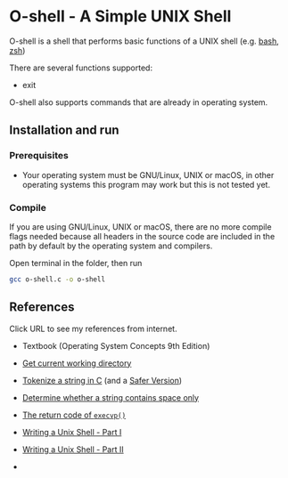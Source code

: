 # O-shell - A Simple UNIX Shell

O-shell is a shell that performs basic functions of a UNIX shell (e.g. [bash](https://www.gnu.org/software/bash/), [zsh](https://www.zsh.org/))

There are several functions supported:

- exit

O-shell also supports commands that are already in operating system.



## Installation and run

### Prerequisites

- Your operating system must be GNU/Linux, UNIX or macOS, in other operating systems this program may work but this is not tested yet.

### Compile

If you are using GNU/Linux, UNIX or macOS, there are no more compile flags needed because all headers in the source code are included in the path by default by the operating system and compilers. 



Open terminal in the folder, then run

```bash
gcc o-shell.c -o o-shell
```



## References

Click URL to see my references from internet.

- Textbook (Operating System Concepts 9th Edition)

- [Get current working directory](https://stackoverflow.com/questions/16285623/how-to-get-the-path-to-the-current-file-pwd-in-linux-from-c)

- [Tokenize a string in C](https://stackoverflow.com/questions/266357/tokenizing-strings-in-c) (and a [Safer Version](https://stackoverflow.com/questions/26597977/split-string-with-multiple-delimiters-using-strtok-in-c))

- [Determine whether a string contains space only](https://stackoverflow.com/questions/3981510/getline-check-if-line-is-whitespace)

- [The return code of `execvp()`](https://linux.die.net/man/3/execvp)

- [Writing a Unix Shell - Part I](https://indradhanush.github.io/blog/writing-a-unix-shell-part-1/)
- [Writing a Unix Shell - Part II](https://indradhanush.github.io/blog/writing-a-unix-shell-part-2/)
- 
